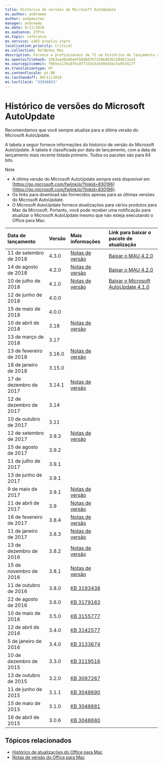 ```yaml
---
title: Histórico de versões do Microsoft AutoUpdate
ms.author: andrewmo
author: andymosten
manager: andrewmo
ms.date: 9/11/2018
ms.audience: ITPro
ms.topic: reference
ms.service: o365-proplus-itpro
localization_priority: Critical
ms.collection: RelNotes_Mac
description: Fornece a profissionais de TI um histórico de lançamento do Microsoft AutoUpdate
ms.openlocfilehash: 29b3aad0a46edfb8dbd767259ed0362204b13a24
ms.sourcegitcommit: f965e1176a976c8f7333cbcb49445bc5a953417f
ms.translationtype: HT
ms.contentlocale: pt-BR
ms.lasthandoff: 09/11/2018
ms.locfileid: "23936653"
---
```

# <a name="release-history-for-microsoft-autoupdate-mau"></a>Histórico de versões do Microsoft AutoUpdate
 
Recomendamos que você sempre atualize para a última versão do Microsoft AutoUpdate.

A tabela a seguir fornece informações do histórico de versão do Microsoft AutoUpdate. A tabela é classificada por data de lançamento, com a data de lançamento mais recente listada primeiro. Todos os pacotes são para 64 bits.


> [!NOTE]
> - A última versão do Microsoft AutoUpdate sempre está disponível em [https://go.microsoft.com/fwlink/p/?linkid=830196](https://go.microsoft.com/fwlink/p/?linkid=830196).
> - Os links para download são fornecidos apenas para as últimas versões do Microsoft AutoUpdate.
> - O Microsoft AutoUpdate fornece atualizações para vários produtos para Mac da Microsoft. Portanto, você pode receber uma notificação para atualizar o Microsoft AutoUpdate mesmo que não esteja executando o Office para Mac.
  
|**Data de lançamento**|**Versão**|**Mais informações**|**Link para baixar o pacote de atualização**|
|:-----|:-----|:-----|:-----|
|11 de setembro de 2018  <br/> |4.3.0  <br/> |[Notas de versão](release-notes-office-for-mac.md#september-2018-release) <br/> |[Baixar o MAU 4.2.0](https://officecdn.microsoft.com/pr/C1297A47-86C4-4C1F-97FA-950631F94777/OfficeMac/Microsoft_AutoUpdate_4.3.18090901_Updater.pkg) <br/> |
|14 de agosto de 2018  <br/> |4.2.0  <br/> |[Notas de versão](release-notes-office-for-mac.md#august-2018-release) <br/> |[Baixar o MAU 4.2.0](https://officecdn.microsoft.com/pr/C1297A47-86C4-4C1F-97FA-950631F94777/OfficeMac/Microsoft_AutoUpdate_4.2.18081201_Updater.pkg) <br/> |
|10 de julho de 2018  <br/> |4.1.0  <br/> |[Notas de versão](release-notes-office-for-mac.md#july-2018-release) <br/> |[Baixar o Microsoft AutoUpdate 4.1.0](https://officecdn.microsoft.com/pr/C1297A47-86C4-4C1F-97FA-950631F94777/OfficeMac/Microsoft_AutoUpdate_4.1.18070902_Updater.pkg) <br/> |
|12 de junho de 2018  <br/> |4.0.0  <br/> |||
|15 de maio de 2018  <br/> |4.0.0  <br/> |||
|10 de abril de 2018  <br/> |3.18  <br/> |[Notas de versão](release-notes-office-for-mac.md#april-2018-release) <br/> ||
|13 de março de 2018  <br/> |3.17  <br/> |||
|13 de fevereiro de 2018  <br/> |3.16.0  <br/> |[Notas de versão](release-notes-office-for-mac.md#february-2018-release) <br/> | <br/> |
|18 de janeiro de 2018  <br/> |3.15.0  <br/> |<br/> |
|17 de dezembro de 2017  <br/> |3.14.1  <br/> |[Notas de versão](release-notes-office-for-mac.md#december-2017-release) <br/> | <br/> |
|12 de dezembro de 2017  <br/> |3.14  <br/> ||  <br/> |
|10 de outubro de 2017  <br/> |3.11  <br/> ||<br/> |
|12 de setembro de 2017  <br/> |3.9.3  <br/> |[Notas de versão](release-notes-office-for-mac.md#september-2017-release) <br/> |<br/> |
|15 de agosto de 2017  <br/> |3.9.2  <br/> || <br/> |
|11 de julho de 2017  <br/> |3.9.1  <br/> || <br/> |
|13 de junho de 2017  <br/> |3.9.1  <br/> || <br/> |
|9 de maio de 2017  <br/> |3.9.1  <br/> |[Notas de versão](release-notes-office-for-mac.md#may-2017-release) <br/> | <br/> |
|11 de abril de 2017  <br/> |3.9  <br/> |[Notas de versão](release-notes-office-for-mac.md#april-2017-release) <br/> |  <br/> |
|16 de fevereiro de 2017  <br/> |3.8.4  <br/> |[Notas de versão](release-notes-office-for-mac.md#february-2017-release) <br/> | <br/> |
|11 de janeiro de 2017  <br/> |3.8.3  <br/> |[Notas de versão](release-notes-office-for-mac.md#january-2017-release) <br/> | <br/> |
|13 de dezembro de 2016  <br/> |3.8.2  <br/> |[Notas de versão](release-notes-office-for-mac.md#december-2016-release) <br/> | <br/> |
|15 de novembro de 2016  <br/> |3.8.1  <br/> |[Notas de versão](release-notes-office-for-mac.md#november-2016-release) <br/> | <br/> |
|11 de outubro de 2016  <br/> |3.8.0  <br/> |[KB 3193438](https://support.microsoft.com/kb/3193438) <br/> | <br/> |
|22 de agosto de 2016  <br/> |3.6.0  <br/> |[KB 3179163](https://support.microsoft.com/kb/3179163) <br/> | <br/> |
|10 de maio de 2016  <br/> |3.5.0  <br/> |[KB 3155777](https://support.microsoft.com/kb/3155777) <br/> | <br/> |
|12 de abril de 2016  <br/> |3.4.0  <br/> |[KB 3142577](https://support.microsoft.com/kb/3142577) <br/> | <br/> |
|5 de janeiro de 2016  <br/> |3.4.0  <br/> |[KB 3133674](https://support.microsoft.com/kb/3133674) <br/> | <br/> |
|10 de dezembro de 2015  <br/> |3.3.0  <br/> |[KB 3119516](https://support.microsoft.com/kb/3119516) <br/> | <br/> |
|13 de outubro de 2015  <br/> |3.2.0  <br/> |[KB 3097267](https://support.microsoft.com/kb/3097267) <br/> | <br/> |
|11 de junho de 2015  <br/> |3.1.1  <br/> |[KB 3048690](https://support.microsoft.com/kb/3048690) <br/> | <br/> |
|15 de maio de 2015  <br/> |3.1.0  <br/> |[KB 3048681](https://support.microsoft.com/kb/3048681) <br/> | <br/> |
|16 de abril de 2015  <br/> |3.0.6  <br/> |[KB 3048680](https://support.microsoft.com/kb/3048680) <br/> | <br/> |

## <a name="related-topics"></a>Tópicos relacionados

- [Histórico de atualizações do Office para Mac](update-history-office-for-mac.md)
- [Notas de versão do Office para Mac](release-notes-office-for-mac.md) 